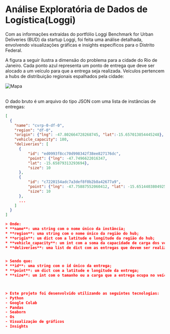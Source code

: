 # Análise Exploratória de Dados de Logística(Loggi)  

Com as informações extraídas do portfólio Loggi Benchmark for Urban Deliveries (BUD) da startup Loggi, foi feita uma análise detalhada, envolvendo visualizações gráficas e insights específicos para o Distrito Federal.<br>                      

A figura a seguir ilustra a dimensão do problema para a cidade do Rio de Janeiro. Cada ponto azul representa um ponto de entrega que deve ser alocado a um veículo para que a entrega seja realizada. Veículos pertencem a hubs de distribuição regionais espalhados pela cidade:

![Mapa](mapa.imagem.png)      

<br>O dado bruto é um arquivo do tipo JSON com uma lista de instâncias de entregas:

```json
[
  {
    "name": "cvrp-0-df-0",
    "region": "df-0",
    "origin": {"lng": -47.802664728268745, "lat":-15.657013854445248},
    "vehicle_capacity": 180,
    "deliveries": [
      {
          "id": "ed0993f8cc70d998342f38ee827176dc",
          "point": {"lng": -47.7496622016347,
          "lat": -15.65879313293694},
          "size": 10
      },
      {
          "id": "c7220154adc7a3def8f0b2b8a42677a9",
          "point": {"lng": -47.75887552060412, "lat": -15.651440380492554},
          "size": 10
      },
      ...
    ]
  }
]              

> Onde:
* **name**: uma string com o nome único da instância;
* **region**: uma string com o nome único da região do hub; 
* **origin**: um dict com a latitude e longitude da região do hub;
* **vehicle_capacity**: um int com a soma da capacidade de carga dos veículos do hub;
* **deliveries**: uma list de dict com as entregas que devem ser realizadas.                         


> Sendo que:
* **id**: uma string com o id único da entrega; 
* **point**: um dict com a latitude e longitude da entrega; 
* **size**: um int com o tamanho ou a carga que a entrega ocupa no veículo.                          



> Este projeto foi desenvolvido utilizando as seguintes tecnologias:
- Python
- Google Colab
- Pandas
- Seaborn
- Os
- Visualização de gráficos
- Insights
